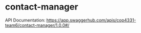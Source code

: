 # contact-manager

API Documentation: https://app.swaggerhub.com/apis/cop4331-team6/contact-manager/1.0.0#/
